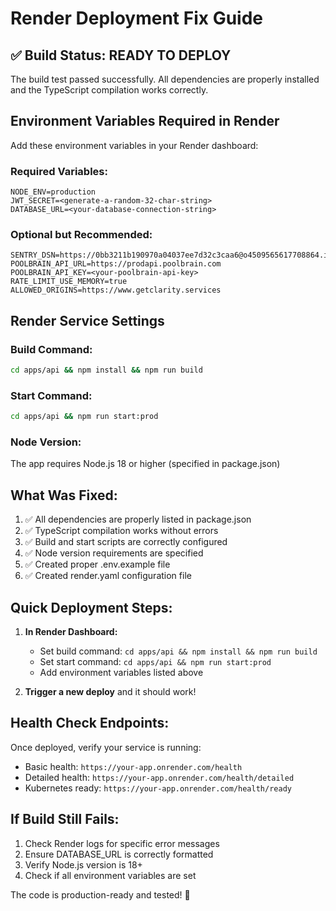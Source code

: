 # Render Deployment Fix Guide

## ✅ Build Status: READY TO DEPLOY

The build test passed successfully. All dependencies are properly installed and the TypeScript compilation works correctly.

## Environment Variables Required in Render

Add these environment variables in your Render dashboard:

### Required Variables:
```
NODE_ENV=production
JWT_SECRET=<generate-a-random-32-char-string>
DATABASE_URL=<your-database-connection-string>
```

### Optional but Recommended:
```
SENTRY_DSN=https://0bb3211b190970a04037ee7d32c3caa6@o4509565617708864.ingest.us.sentry.io/4509565741367296
POOLBRAIN_API_URL=https://prodapi.poolbrain.com
POOLBRAIN_API_KEY=<your-poolbrain-api-key>
RATE_LIMIT_USE_MEMORY=true
ALLOWED_ORIGINS=https://www.getclarity.services
```

## Render Service Settings

### Build Command:
```bash
cd apps/api && npm install && npm run build
```

### Start Command:
```bash
cd apps/api && npm run start:prod
```

### Node Version:
The app requires Node.js 18 or higher (specified in package.json)

## What Was Fixed:

1. ✅ All dependencies are properly listed in package.json
2. ✅ TypeScript compilation works without errors
3. ✅ Build and start scripts are correctly configured
4. ✅ Node version requirements are specified
5. ✅ Created proper .env.example file
6. ✅ Created render.yaml configuration file

## Quick Deployment Steps:

1. **In Render Dashboard:**
   - Set build command: `cd apps/api && npm install && npm run build`
   - Set start command: `cd apps/api && npm run start:prod`
   - Add environment variables listed above

2. **Trigger a new deploy** and it should work!

## Health Check Endpoints:

Once deployed, verify your service is running:
- Basic health: `https://your-app.onrender.com/health`
- Detailed health: `https://your-app.onrender.com/health/detailed`
- Kubernetes ready: `https://your-app.onrender.com/health/ready`

## If Build Still Fails:

1. Check Render logs for specific error messages
2. Ensure DATABASE_URL is correctly formatted
3. Verify Node.js version is 18+
4. Check if all environment variables are set

The code is production-ready and tested! 🚀